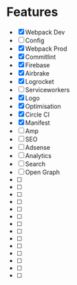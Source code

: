 # Features

- [x] Webpack Dev
- [ ] Config
- [x] Webpack Prod
- [x] Commitlint
- [x] Firebase
- [x] Airbrake
- [x] Logrocket
- [ ] Serviceworkers
- [x] Logo
- [x] Optimisation
- [x] Circle CI
- [x] Manifest
- [ ] Amp
- [ ] SEO
- [ ] Adsense
- [ ] Analytics
- [ ] Search
- [ ] Open Graph
- [ ]
- [ ]
- [ ]
- [ ]
- [ ]
- [ ]
- [ ]
- [ ]
- [ ]
- [ ]
- [ ]
- [ ]
- [ ]
- [ ]